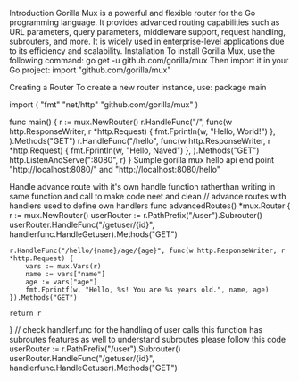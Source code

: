 Introduction
Gorilla Mux is a powerful and flexible router for the Go programming language. It provides advanced routing capabilities such as URL parameters, query parameters, middleware support, request handling, subrouters, and more. It is widely used in enterprise-level applications due to its efficiency and scalability.
Installation
To install Gorilla Mux, use the following command:
 go get -u github.com/gorilla/mux
Then import it in your Go project:
import "github.com/gorilla/mux"

Creating a Router
To create a new router instance, use:
package main

import (
    "fmt"
    "net/http"
    "github.com/gorilla/mux"
)

func main() {
    r := mux.NewRouter()
    r.HandleFunc("/", func(w http.ResponseWriter, r *http.Request) {
		fmt.Fprintln(w, "Hello, World!")
	},
	).Methods("GET")
	r.HandleFunc("/hello", func(w http.ResponseWriter, r *http.Request) {
		fmt.Fprintln(w, "Hello, Naved")
	},
	).Methods("GET")
  http.ListenAndServe(":8080", r)
}
Sumple gorilla mux hello api end point "http://localhost:8080/" and "http://localhost:8080/hello"

Handle advance route with it's own handle function ratherthan writing in same function and call to make code neet and clean
// advance routes with handlers used to define own handlers
func advancedRoutes() *mux.Router {
	r := mux.NewRouter()
	userRouter := r.PathPrefix("/user").Subrouter()
	userRouter.HandleFunc("/getuser/{id}", handlerfunc.HandleGetuser).Methods("GET")

	r.HandleFunc("/hello/{name}/age/{age}", func(w http.ResponseWriter, r *http.Request) {
		vars := mux.Vars(r)
		name := vars["name"]
		age := vars["age"]
		fmt.Fprintf(w, "Hello, %s! You are %s years old.", name, age)
	}).Methods("GET")

	return r

}
// check handlerfunc for the handling of user calls
this function has subroutes features as well to understand subroutes please follow this code 
userRouter := r.PathPrefix("/user").Subrouter()
userRouter.HandleFunc("/getuser/{id}", handlerfunc.HandleGetuser).Methods("GET")

